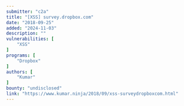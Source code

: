 ```yaml
---
submitter: "c2a"
title: "[XSS] survey.dropbox.com"
date: "2018-09-25"
added: "2024-11-03"
description: ""
vulnerabilities: [
    "XSS"
]
programs: [
    "Dropbox"
]
authors: [
    "Kumar"
]
bounty: "undisclosed"
link: "https://www.kumar.ninja/2018/09/xss-surveydropboxcom.html"
---
```




